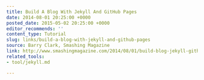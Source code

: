 ```yaml
---
title: Build A Blog With Jekyll And GitHub Pages
date: 2014-08-01 20:25:00 +0000
posted_date: 2015-05-02 20:25:00 +0000
editor_recommends: ''
content_type: Tutorial
slug: links/build-a-blog-with-jekyll-and-github-pages
source: Barry Clark, Smashing Magazine
link: http://www.smashingmagazine.com/2014/08/01/build-blog-jekyll-github-pages/
related_tools:
- tool/jekyll.md

---
```

